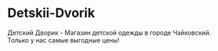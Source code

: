 # Detskii-Dvorik
Детский Дворик - Магазин детской одежды в городе Чайковский. Только у нас самые выгодные цены!
